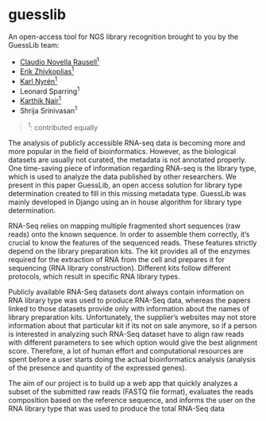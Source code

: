 # guesslib

An open-access tool for NGS library recognition brought to you by the GuessLib team:

- [Claudio Novella Rausell<sup>1</sup>](https://github.com/nrclaudio)
- [Erik Zhivkoplias<sup>1</sup>](https://github.com/zhivkoplias)
- [Karl Nyrén<sup>1</sup>](https://github.com/karlnyr)
- Leonard Sparring<sup>1</sup>
- [Karthik Nair<sup>1</sup>](https://github.com/KarNair)
- Shrija Srinivasan<sup>1</sup>

> <sup>1</sup>: contributed equally


The analysis of publicly accessible RNA-seq data is becoming more and more popular in the field of bioinformatics. However, as the biological datasets are usually not curated, the metadata is not annotated properly.
One time-saving piece of information regarding RNA-seq is the library type, which is used to analyze the data
published by other researchers. We present in this paper GuessLib, an open access solution for library type determination created to fill in this missing metadata type. GuessLib was mainly developed in Django using an
in house algorithm for library type determination.

RNA-Seq relies on mapping multiple fragmented short sequences (raw reads) onto the known sequence. In order to assemble them correctly, it’s crucial to know the features of the sequenced reads. These features strictly depend on the library preparation kits. The kit provides all of the enzymes required for the extraction of RNA from the cell and prepares it for sequencing (RNA library construction). Different kits follow different protocols, which result in specific RNA library types.

Publicly available RNA-Seq datasets dont always contain information on RNA library type was used to produce RNA-Seq data, whereas the papers linked to those datasets provide only with information about the names of library preparation kits. Unfortunately, the supplier’s websites may not store information about that particular kit if its not on sale anymore, so if a person is interested in analyzing such RNA-Seq dataset have to align raw reads with different parameters to see which option would give the best alignment score. Therefore, a lot of human effort and computational resources are spent before a user starts doing the actual bioinformatics analysis (analysis of the presence and quantity of the expressed genes).

The aim of our project is to build up a web app that quickly analyzes a subset of the submitted raw reads (FASTQ file format), evaluates the reads composition based on the reference sequence, and informs the user on the RNA library type that was used to produce the total RNA-Seq data
